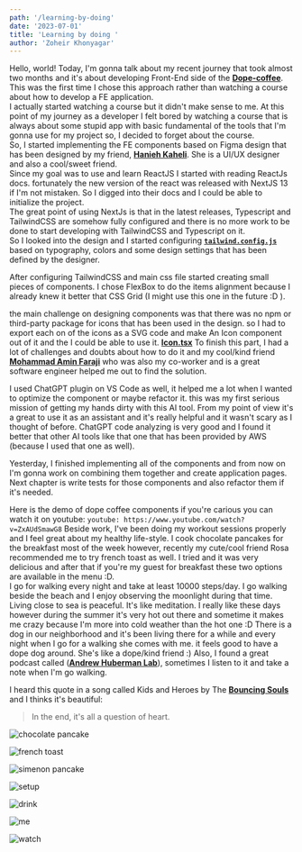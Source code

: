 ```yaml
---
path: '/learning-by-doing'
date: '2023-07-01'
title: 'Learning by doing '
author: 'Zoheir Khonyagar'
---
```


Hello, world!
Today, I'm gonna talk about my recent journey that took almost two months and it's about developing Front-End side of the **[Dope-coffee](https://github.com/wave-coding/dope-coffee)**.<br />
This was the first time I chose this approach rather than watching a course about how to develop a FE application.<br />
I actually started watching a course but it didn't make sense to me. At this point of my journey as a developer I felt bored by watching a course that is always about some stupid app with basic fundamental of the tools that I'm gonna use for my project so, I decided to forget about the course.<br />
So, I started implementing the FE components based on Figma design that has been designed by my friend, **[Hanieh Kaheli](https://haniehkaheli.com)**. She is a UI/UX designer and also a cool/sweet friend.<br />
Since my goal was to use and learn ReactJS I started with reading ReactJs docs. fortunately the new version of the react was released with NextJS 13 if I'm not mistaken. So I digged into their docs and I could be able to initialize the project.<br />
The great point of using NextJs is that in the latest releases, Typescript and TailwindCSS are somehow fully configured and there is no more work to be done to start developing with TailwindCSS and Typescript on it.<br />
So I looked into the design and I started configuring **[`tailwind.config.js`](https://github.com/wave-coding/dope-coffee/blob/main/tailwind.config.js)** based on typography, colors and some design settings that has been defined by the designer.

After configuring TailwindCSS and main css file started creating small pieces of components. I chose FlexBox to do the items alignment because I already knew it better that CSS Grid (I might use this one in the future :D ).

the main challenge on designing components was that there was no npm or third-party package for icons that has been used in the design. so I had to export each on of the icons as a SVG code and make An Icon component out of it and the I could be able to use it. **[Icon.tsx](https://github.com/wave-coding/dope-coffee/blob/main/components/Icon/index.tsx)**
To finish this part, I had a lot of challenges and doubts about how to do it and my cool/kind friend **[Mohammad Amin Faraji](https://github.com/itsaminfaraji)** who was also my co-worker and is a great software engineer helped me out to find the solution.

I used ChatGPT plugin on VS Code as well, it helped me a lot when I wanted to optimize the component or maybe refactor it. this was my first serious mission of getting my hands dirty with this AI tool. From my point of view it's a great to use it as an assistant and it's really helpful and it wasn't scary as I thought of before. ChatGPT code analyzing is very good and I found it better that other AI tools like that one that has been provided by AWS (because I used that one as well).

Yesterday, I finished implementing all of the components and from now on I'm gonna work on combining them together and create application pages. Next chapter is write tests for those components and also refactor them if it's needed.

Here is the demo of dope coffee components if you're carious you can watch it on youtube:
`youtube: https://www.youtube.com/watch?v=ZxAUdSmawG8`
Beside work, I've been doing my workout sessions properly and I feel great about my healthy life-style. 
I cook chocolate pancakes for the breakfast most of the week however, recently my cute/cool friend Rosa recommended me to try french toast as well. I tried and it was very delicious and after that if you're my guest for breakfast these two options are available in the menu :D. <br />
I go for walking every night and take at least 10000 steps/day. I go walking beside the beach and I enjoy observing the moonlight during that time.<br />
Living close to sea is peaceful. It's like meditation. I really like these days however during the summer it's very hot out there and sometime it makes me crazy because I'm more into cold weather than the hot one :D
There is a dog in our neighborhood and it's been living there for a while and every night when I go for a walking she comes with me. it feels good to have a dope dog around.
She's like a dope/kind friend :)
Also, I found a great podcast called (**[Andrew Huberman Lab](https://www.youtube.com/@hubermanlab)**), sometimes I listen to it and take a note when I'm go walking.

I heard this quote in a song called Kids and Heroes by The **[Bouncing Souls](https://en.wikipedia.org/wiki/The_Bouncing_Souls)** and I thinks it's beautiful: 
> In the end, it's all a question of heart.

![chocolate pancake](./ch-pancake.jpg)

![french toast](./french-toast.jpg)

![simenon pancake](./s-pancake.jpg)

![setup](./setup.jpg)

![drink](./drink.jpg)

![me](./me.jpg)

![watch](./watch.jpg)
